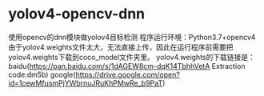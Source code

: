 # yolov4-opencv-dnn
使用opencv的dnn模块做yolov4目标检测
程序运行环境：Python3.7+opencv4
由于yolov4.weights文件太大，无法直接上传，因此在运行程序前需要把yolov4.weights下载到coco_model文件夹里。
yolov4.weights的下载链接是：
baidu(https://pan.baidu.com/s/1dAGEW8cm-dqK14TbhhVetA Extraction code:dm5b)
google(https://drive.google.com/open?id=1cewMfusmPjYWbrnuJRuKhPMwRe_b9PaT)
